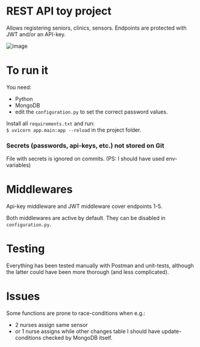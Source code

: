 # REST API toy project
Αllows registering seniors, clinics, sensors. Endpoints are protected with JWT and/or an API-key.

![image](https://user-images.githubusercontent.com/10809024/132179743-24a93e4b-8f9b-4aa7-8aac-e08dcd808de9.png)

# To run it
You need: 
- Python 
- MongoDB 
- edit the `configuration.py` to set the correct password values.


Install all `requirements.txt` and run:   
`$ uvicorn app.main:app --reload`
in the project folder.


### Secrets (passwords, api-keys, etc.) not stored on Git
File with secrets is ignored on commits. (PS: I should have used env-variables)


# Middlewares
Api-key middleware and JWT middleware cover endpoints 1-5.

Both middlewares are active by default. 
They can be disabled in `configuration.py`. 


# Testing
Everything has been tested manually with Postman 
and unit-tests, although the latter could 
have been more thorough (and less complicated).


# Issues
Some functions are prone to race-conditions when e.g.: 
- 2 nurses assign same sensor
- or 1 nurse assigns while other changes table
I should have update-conditions checked by MongoDB itself.
